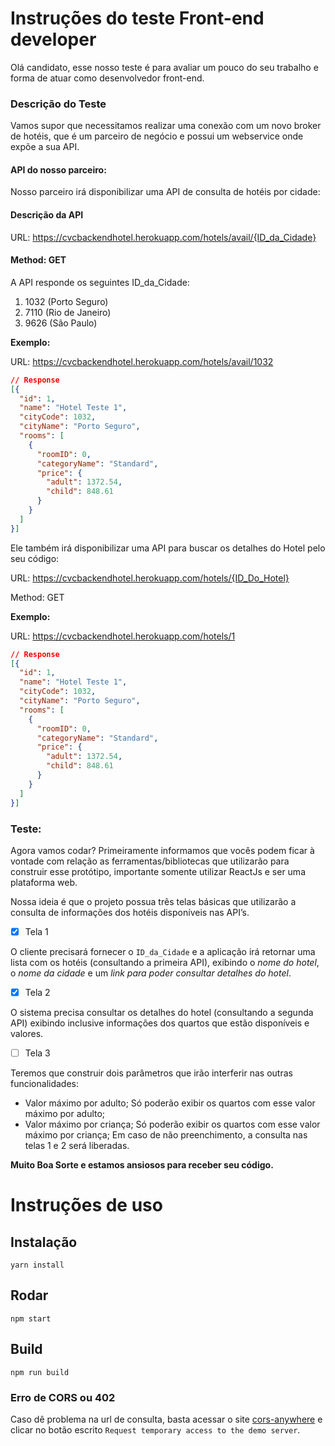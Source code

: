 # Instruções do teste Front-end developer

Olá candidato, esse nosso teste é para avaliar um pouco do seu trabalho e forma de atuar como desenvolvedor front-end.

### Descrição do Teste

Vamos supor que necessitamos realizar uma conexão com um novo broker de hotéis, que é um parceiro de negócio e possui um webservice onde expõe a sua API.

#### API do nosso parceiro:

Nosso parceiro irá disponibilizar uma API de consulta de hotéis por cidade:

#### Descrição da API

URL: https://cvcbackendhotel.herokuapp.com/hotels/avail/{ID_da_Cidade}

#### Method: GET

A API responde os seguintes ID_da_Cidade:

1.	1032 (Porto Seguro)
2.	7110 (Rio de Janeiro)
3.	9626 (São Paulo)

**Exemplo:**

URL: https://cvcbackendhotel.herokuapp.com/hotels/avail/1032

```json
// Response
[{
  "id": 1,
  "name": "Hotel Teste 1",
  "cityCode": 1032,
  "cityName": "Porto Seguro",
  "rooms": [
    {
      "roomID": 0,
      "categoryName": "Standard",
      "price": {
        "adult": 1372.54,
        "child": 848.61
      }
    }
  ]
}]
```

Ele também irá disponibilizar uma API para buscar os detalhes do Hotel pelo seu código:

URL: https://cvcbackendhotel.herokuapp.com/hotels/{ID_Do_Hotel}

Method: GET

**Exemplo:**

URL: https://cvcbackendhotel.herokuapp.com/hotels/1

```json
// Response
[{
  "id": 1,
  "name": "Hotel Teste 1",
  "cityCode": 1032,
  "cityName": "Porto Seguro",
  "rooms": [
    {
      "roomID": 0,
      "categoryName": "Standard",
      "price": {
        "adult": 1372.54,
        "child": 848.61
      }
    }
  ]
}]
```

### Teste:

Agora vamos codar? Primeiramente informamos que vocês podem ficar à vontade com relação as ferramentas/bibliotecas que utilizarão para construir esse protótipo, importante somente utilizar ReactJs e ser uma plataforma web.

Nossa ideia é que o projeto possua três telas básicas que utilizarão a consulta de informações dos hotéis disponíveis nas API’s.

- [x] Tela 1

O cliente precisará fornecer o `ID_da_Cidade` e a aplicação irá retornar uma lista com os hotéis (consultando a primeira API), exibindo o *nome do hotel*, o *nome da cidade* e um *link para poder consultar detalhes do hotel*. 

- [x] Tela 2

O sistema precisa consultar os detalhes do hotel (consultando a segunda API) exibindo inclusive informações dos quartos que estão disponíveis e valores.

- [ ] Tela 3

Teremos que construir dois parâmetros que irão interferir nas outras funcionalidades:
- Valor máximo por adulto; Só poderão exibir os quartos com esse valor máximo por adulto;
- Valor máximo por criança; Só poderão exibir os quartos com esse valor máximo por criança;
Em caso de não preenchimento, a consulta nas telas 1 e 2 será liberadas.

**Muito Boa Sorte e estamos ansiosos para receber seu código.**

# Instruções de uso

## Instalação

```
yarn install
```

## Rodar

```
npm start
```

## Build

```
npm run build
```

### Erro de CORS ou 402

Caso dê problema na url de consulta, basta acessar o site [cors-anywhere](https://cors-anywhere.herokuapp.com/corsdemo) e clicar no botão escrito `Request temporary access to the demo server`.